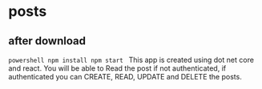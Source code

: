 # posts

## after download 
`powershell
npm install
npm start
`
This app is created using dot net core and react.
You will be able to Read the post if not authenticated, if authenticated you can CREATE, READ, UPDATE and DELETE the posts.
